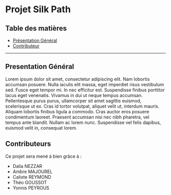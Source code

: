 # Projet Silk Path 

## Table des matières 
* [Présentation Général](#presentation)
* [Contributeur](#contributor)
*******

<div id='presentation'/> 

## Presentation Général

Lorem ipsum dolor sit amet, consectetur adipiscing elit. Nam lobortis accumsan posuere. Nulla iaculis elit massa, eget imperdiet risus vestibulum sed. Fusce eget tempor mi. In nec efficitur est. Suspendisse finibus porttitor lacus eget venenatis. Vivamus in dui ut neque tempus accumsan. Pellentesque purus purus, ullamcorper sit amet sagittis euismod, scelerisque ut ex. Cras id tortor volutpat, aliquet velit ut, interdum mauris. Aliquam lobortis finibus ligula a commodo. Cras auctor eros posuere condimentum laoreet. Praesent accumsan nisi nec nibh pharetra, vel tempus ante blandit. Nullam ac lorem nunc. Suspendisse vel felis dapibus, euismod velit in, consequat lorem. 

<div id='contributor'/> 

## Contributeurs

Ce projet sera mené à bien grâce à : 
* Dalia NEZZAR
* Ambre MAJOUREL
* Calixte REYMOND
* Théo GOUSSOT
* Yonnis PEYROUS


